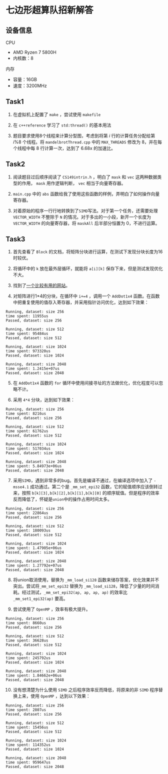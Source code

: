 # 七边形超算队招新解答

## 设备信息

CPU
- AMD Ryzen 7 5800H
- 内核数：8

内存
- 容量：16GB
- 速度：3200MHz

## Task1

1. 在虚拟机上配置了 `make` ，尝试使用 `makefile`

2. 在 `c++reference` 学习了 `std:thread()` 的基本用法

3. 题目要求使用8个线程来计算分型图，考虑到将第 $i$ 行的计算任务分配给第 $i \% 8$ 个线程。将 `mandelbrotThread.cpp` 中的 `MAX_THREADS` 修改为 8，并在每个线程中每 8 行计算一次，达到了 6.68x 的加速比。

## Task2

1. 阅读题目过后顺序阅读了 `CS149intrin.h` ，明白了 `mask` 和 `vec` 这两种数据类型的作用， `mask` 用作逻辑判断， `vec` 相当于向量寄存器。

2. `main.cpp` 中的 `abs` 函数给我了使用这些函数的样例，弄明白了如何操作向量寄存器。

3. 对着原始的程序一行行地转换到了`SIMD`写法。对于第一个任务，还需要处理 `VECTOR_WIDTH` 不整除于 `N` 的情况。对于多出的一小段，新开一个长度为 `VECTOR_WIDTH` 的向量寄存器，将 `maskAll` 后半部分恒置为 $0$，不进行运算。

## Task3

1. 首先查看了 `Block` 的文档，将矩阵分块进行运算，在测试下发现分块长度为16时较优。

2. 将循环中的 `k` 放在最外层循环，就能将 `a[i][k]` 保存下来，但是测试发现优化不大。

3. 找到了[一个比较有用的网站](https://github.com/flame/how-to-optimize-gemm)。

4. 对矩阵进行1*4的分块，在循环中 `i+=4` ，调用一个 `AddDot1x4` 函数。在函数中把重复使用的值存入寄存器，并采用指针访问优化，达到如下效果：
```
Running, dataset: size 256
time spent: 11955us
Passed, dataset: size 256

Running, dataset: size 512
time spent: 95484us
Passed, dataset: size 512

Running, dataset: size 1024
time spent: 973320us
Passed, dataset: size 1024

Running, dataset: size 2048
time spent: 1.2415e+07us
Passed, dataset: size 2048

```

5. 在 `AddDot1x4` 函数的 `for` 循环中使用间接寻址的方法做优化，优化程度可以忽略不计。

6. 采用 `4*4` 分块，达到如下效果：
```
Running, dataset: size 256
time spent: 8216us
Passed, dataset: size 256

Running, dataset: size 512
time spent: 61762us
Passed, dataset: size 512

Running, dataset: size 1024
time spent: 517034us
Passed, dataset: size 1024

Running, dataset: size 2048
time spent: 5.84973e+06us
Passed, dataset: size 2048
```
7. 采用`SIMD`，遇到非常多的bug。首先是编译不通过，在编译选项中加入了 `-msse4.1` 成功通过。第二个是 `_mm_set_epi32` 函数，它的赋值顺序应该倒转过来，按照 `b[k][3],b[k][2],b[k][1],b[k][0]` 的顺序赋值。但是程序的效率反而降低了，怀疑是`union`中的操作占用时间太多。

```
Running, dataset: size 256
time spent: 22864us
Passed, dataset: size 256

Running, dataset: size 512
time spent: 180093us
Passed, dataset: size 512

Running, dataset: size 1024
time spent: 1.47905e+06us
Passed, dataset: size 1024

Running, dataset: size 2048
time spent: 1.27792e+07us
Passed, dataset: size 2048
```

8. 将union取消使用，替换为 `_mm_load_si128` 函数来储存答案，优化效果并不突出。尝试将`_mm_set_epi32` 替换为 `_mm_load_si128`，降低了少量的时间消耗。经过测试，`_mm_set_epi32(ap, ap, ap, ap)` 的效率比 `_mm_set1_epi32(ap)` 要高。

9. 尝试使用了 `OpenMP` ，效率有极大提升。
```
Running, dataset: size 256
time spent: 8660us
Passed, dataset: size 256

Running, dataset: size 512
time spent: 36628us
Passed, dataset: size 512

Running, dataset: size 1024
time spent: 245792us
Passed, dataset: size 1024

Running, dataset: size 2048
time spent: 1.84662e+06us
Passed, dataset: size 2048
```

10. 没有想清楚为什么使用 `SIMD` 之后程序效率反而降低，将原来的非 `SIMD` 程序替换上来，使用 `OpenMP` ，达到以下效果：
```
Running, dataset: size 256
time spent: 2807us
Passed, dataset: size 256

Running, dataset: size 512
time spent: 15456us
Passed, dataset: size 512

Running, dataset: size 1024
time spent: 114352us
Passed, dataset: size 1024

Running, dataset: size 2048
time spent: 959647us
Passed, dataset: size 2048
```